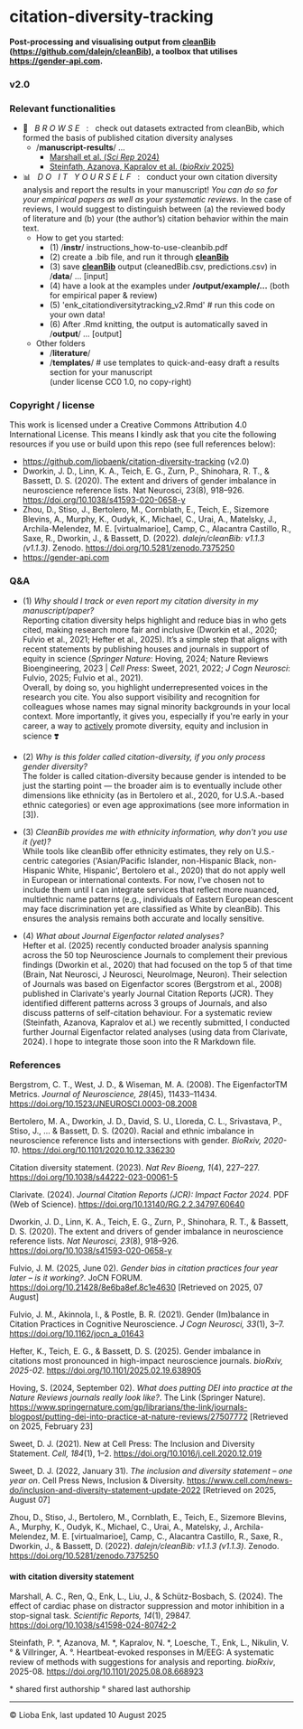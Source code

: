 # citation-diversity-tracking
**Post-processing and visualising output from <ins>cleanBib</ins> (https://github.com/dalejn/cleanBib), a toolbox that utilises https://gender-api.com.**

### v2.0

### Relevant functionalities

+ :eyes: &nbsp; *B R O W S E* &nbsp; : &nbsp; check out datasets extracted from cleanBib, which formed the basis of published citation diversity analyses
  + /**manuscript-results**/ ...
    + [Marshall et al. (*Sci Rep* 2024)](https://github.com/liobaenk/citation-diversity-tracking/tree/main/manuscript-results/2024_marshall-et-al_distractor)
    + [Steinfath, Azanova, Kapralov et al. (*bioRxiv* 2025)](https://github.com/liobaenk/citation-diversity-tracking/tree/main/manuscript-results/2025_steinfath-et-al_hep-review/)
+ :bar_chart: &nbsp; *D O &nbsp; I T &nbsp; Y O U R S E L F* &nbsp; : &nbsp; conduct your own citation diversity analysis and report the results in your manuscript! *You can do so for your empirical papers as well as your systematic reviews*. In the case of reviews, I would suggest to distinguish between (a) the reviewed body of literature and (b) your (the author’s) citation behavior within the main text.
  + How to get you started:
    + (1) /**instr**/ instructions_how-to-use-cleanbib.pdf
    + (2) create a .bib file, and run it through **<ins>cleanBib</ins>**
    + (3) save **<ins>cleanBib</ins>** output (cleanedBib.csv, predictions.csv) in /**data**/ ... [input]
    + (4) have a look at the examples under **/output/example/...** (both for empirical paper & review)
    + (5) 'enk_citationdiversitytracking_v2.Rmd' # run this code on your own data!
    + (6) After .Rmd knitting, the output is automatically saved in /**output**/ ... [output]
  + Other folders
    + /**literature**/
    + /**templates**/ # use templates to quick-and-easy draft a results section for your manuscript <br />(under license CC0 1.0, no copy-right)
   
### Copyright / license

This work is licensed under a Creative Commons Attribution 4.0 International License. This means I kindly ask that you cite the following resources if you use or build upon this repo (see full references below):
+ https://github.com/liobaenk/citation-diversity-tracking (v2.0)
+ Dworkin, J. D., Linn, K. A., Teich, E. G., Zurn, P., Shinohara, R. T., & Bassett, D. S. (2020). The extent and drivers of gender imbalance in neuroscience reference lists. Nat Neurosci, 23(8), 918–926. https://doi.org/10.1038/s41593-020-0658-y
+ Zhou, D., Stiso, J., Bertolero, M., Cornblath, E., Teich, E., Sizemore Blevins, A., Murphy, K., Oudyk, K., Michael, C., Urai, A., Matelsky, J., Archila-Melendez, M. E. [virtualmarioe], Camp, C., Alacantra Castillo, R., Saxe, R., Dworkin, J., & Bassett, D. (2022). *dalejn/cleanBib: v1.1.3 (v1.1.3)*. Zenodo. https://doi.org/10.5281/zenodo.7375250
+ https://gender-api.com

### Q&A

+ (1) *Why should I track or even report my citation diversity in my manuscript/paper?* <br />Reporting citation diversity helps highlight and reduce bias in who gets cited, making research more fair and inclusive (Dworkin et al., 2020; Fulvio et al., 2021; Hefter et al., 2025). It’s a simple step that aligns with recent statements by publishing houses and journals in support of equity in science (*Springer Nature*: Hoving, 2024; Nature Reviews Bioengineering, 2023 | *Cell Press*: Sweet, 2021, 2022; *J Cogn Neurosci*: Fulvio, 2025; Fulvio et al., 2021).<br />
Overall, by doing so, you highlight underrepresented voices in the research you cite. You also support visibility and recognition for colleagues whose names may signal minority backgrounds in your local context. More importantly, it gives you, especially if you're early in your career, a way to <ins>actively</ins> promote diversity, equity and inclusion in science ❣️

+ (2) *Why is this folder called citation-diversity, if you only process gender diversity?* <br />The folder is called citation-diversity because gender is intended to be just the starting point — the broader aim is to eventually include other dimensions like ethnicity (as in Bertolero et al., 2020, for U.S.A.-based ethnic categories) or even age approximations (see more information in [3]).

+ (3) *CleanBib provides me with ethnicity information, why don't you use it (yet)?* <br />While tools like cleanBib offer ethnicity estimates, they rely on U.S.-centric categories ('Asian/Pacific Islander, non-Hispanic Black, non-Hispanic White, Hispanic', Bertolero et al., 2020) that do not apply well in European or international contexts. For now, I’ve chosen not to include them until I can integrate services that reflect more nuanced, multiethnic name patterns (e.g., individuals of Eastern European descent may face discrimination yet are classified as White by cleanBib). This ensures the analysis remains both accurate and locally sensitive.

+ (4) *What about Journal Eigenfactor related analyses?* <br />Hefter et al. (2025) recently conducted broader analysis spanning across the 50 top Neuroscience Journals to complement their previous findings (Dworkin et al., 2020) that had focused on the top 5 of that time (Brain, Nat Neurosci, J Neurosci, NeuroImage, Neuron). Their selection of Journals was based on Eigenfactor scores (Bergstrom et al., 2008) published in Clarivate's yearly Journal Citation Reports (JCR). They identified different patterns across 3 groups of Journals, and also discuss patterns of self-citation behaviour. For a systematic review (Steinfath, Azanova, Kapralov et al.) we recently submitted, I conducted further Journal Eigenfactor related analyses (using data from Clarivate, 2024). I hope to integrate those soon into the R Markdown file.

### References

Bergstrom, C. T., West, J. D., & Wiseman, M. A. (2008). The EigenfactorTM Metrics. *Journal of Neuroscience, 28*(45), 11433–11434. https://doi.org/10.1523/JNEUROSCI.0003-08.2008 

Bertolero, M. A., Dworkin, J. D., David, S. U., Lloreda, C. L., Srivastava, P., Stiso, J., ... & Bassett, D. S. (2020). Racial and ethnic imbalance in neuroscience reference lists and intersections with gender. *BioRxiv, 2020-10*. https://doi.org/10.1101/2020.10.12.336230

Citation diversity statement. (2023). *Nat Rev Bioeng, 1*(4), 227–227. https://doi.org/10.1038/s44222-023-00061-5

Clarivate. (2024). *Journal Citation Reports (JCR): Impact Factor 2024*. PDF (Web of Science). https://doi.org/10.13140/RG.2.2.34797.60640

Dworkin, J. D., Linn, K. A., Teich, E. G., Zurn, P., Shinohara, R. T., & Bassett, D. S. (2020). The extent and drivers of gender imbalance in neuroscience reference lists. *Nat Neurosci, 23*(8), 918–926. https://doi.org/10.1038/s41593-020-0658-y

Fulvio, J. M. (2025, June 02). *Gender bias in citation practices four year later – is it working?*. JoCN FORUM. https://doi.org/10.21428/8e6ba8ef.8c1e4630 [Retrieved on 2025, 07 August]

Fulvio, J. M., Akinnola, I., & Postle, B. R. (2021). Gender (Im)balance in Citation Practices in Cognitive Neuroscience. *J Cogn Neurosci, 33*(1), 3–7. https://doi.org/10.1162/jocn_a_01643 

Hefter, K., Teich, E. G., & Bassett, D. S. (2025). Gender imbalance in citations most pronounced in high-impact neuroscience journals. *bioRxiv, 2025-02*. https://doi.org/10.1101/2025.02.19.638905

Hoving, S. (2024, September 02). *What does putting DEI into practice at the Nature Reviews journals really look like?*. The Link (Springer Nature). https://www.springernature.com/gp/librarians/the-link/journals-blogpost/putting-dei-into-practice-at-nature-reviews/27507772 [Retrieved on 2025, February 23]

Sweet, D. J. (2021). New at Cell Press: The Inclusion and Diversity Statement. *Cell, 184*(1), 1–2. https://doi.org/10.1016/j.cell.2020.12.019

Sweet, D. J. (2022, January 31). *The inclusion and diversity statement – one year on*. Cell Press News, Inclusion & Diversity. https://www.cell.com/news-do/inclusion-and-diversity-statement-update-2022 [Retrieved on 2025, August 07]

Zhou, D., Stiso, J., Bertolero, M., Cornblath, E., Teich, E., Sizemore Blevins, A., Murphy, K., Oudyk, K., Michael, C., Urai, A., Matelsky, J., Archila-Melendez, M. E. [virtualmarioe], Camp, C., Alacantra Castillo, R., Saxe, R., Dworkin, J., & Bassett, D. (2022). *dalejn/cleanBib: v1.1.3 (v1.1.3)*. Zenodo. https://doi.org/10.5281/zenodo.7375250

#### with citation diversity statement

Marshall, A. C., Ren, Q., Enk, L., Liu, J., & Schütz-Bosbach, S. (2024). The effect of cardiac phase on distractor suppression and motor inhibition in a stop-signal task. *Scientific Reports, 14*(1), 29847. https://doi.org/10.1038/s41598-024-80742-2

Steinfath, P. &ast;, Azanova, M. &ast;, Kapralov, N. &ast;, Loesche, T., Enk, L., Nikulin, V. ° & Villringer, A. °. Heartbeat-evoked responses in M/EEG: A systematic review of methods with suggestions for analysis and reporting. *bioRxiv*, 2025-08. https://doi.org/10.1101/2025.08.08.668923

&ast; shared first authorship ° shared last authorship

---

&copy; Lioba Enk, last updated 10 August 2025
